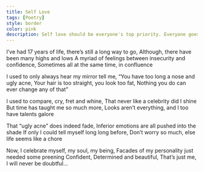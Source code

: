```yaml
---
title: Self Love
tags: [Poetry]
style: border
color: pink
description: Self love should be everyone's top priority. Everyone goes through feelings of insecurity, inferiority - but we can't let them get the better of us. Here's a short poem I wrote as part of a contest in a duration of 1 hour!
---
```

I’ve had 17 years of life, there’s still a long way to go,
Although, there have been many highs and lows
A myriad of feelings between insecurity and confidence,
Sometimes all at the same time, in confluence

I used to only always hear my mirror tell me,
“You have too long a nose and ugly acne,
Your hair is too straight, you look too fat,
Nothing you do can ever change any of that”

I used to compare, cry, fret and whine,
That never like a celebrity did I shine
But time has taught me so much more,
Looks aren’t everything, and I too have talents galore

That “ugly acne” does indeed fade,
Inferior emotions are all pushed into the shade
If only I could tell myself long long before,
Don’t worry so much, else life seems like a chore

Now, I celebrate myself, my soul, my being,
Facades of my personality just needed some preening
Confident, Determined and beautiful,
That’s just me, I will never be doubtful...